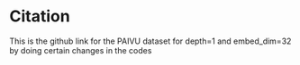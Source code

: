 # Citation
This is the github link for the PAIVU dataset for depth=1 and embed_dim=32 by doing certain changes in the codes
